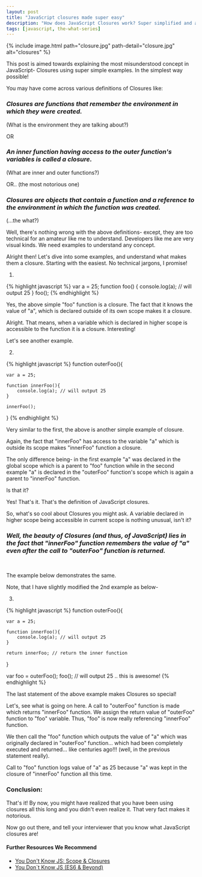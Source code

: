 ```yaml
---
layout: post
title: "JavaScript closures made super easy"
description: "How does JavaScript Closures work? Super simplified and a fun explanation of JavaScript Closures with examples. JavaScript scopes and closure explained."
tags: [javascript, the-what-series]
---
```


{% include image.html path="closure.jpg" path-detail="closure.jpg" alt="closures" %}


This post is aimed towards explaining the most misunderstood concept in JavaScript- Closures using super simple examples. In the simplest way possible!

You may have come across various definitions of Closures like:

### *Closures are functions that remember the environment in which they were created.*

(What is the environment they are talking about?)

OR

### *An inner function having access to the outer function's variables is called a closure.*

(What are inner and outer functions?)

OR.. (the most notorious one)

### *Closures are objects that contain a function and a reference to the environment in which the function was created.*

(...the what?)


Well, there's nothing wrong with the above definitions- except, they are too technical for an amateur like me to understand. Developers like me are very visual kinds. We need examples to understand any concept.

Alright then! Let's dive into some examples, and understand what makes them a closure. Starting with the easiest. No technical jargons, I promise!

1.

{% highlight javascript %}
var a = 25;
function foo() {
  console.log(a); // will output 25
}
foo();
{% endhighlight %}


Yes, the above simple "foo" function is a closure. The fact that it knows the value of "a", which is declared outside of its own scope makes it a closure.

Alright. That means, when a variable which is declared in higher scope is accessible to the function it is a closure. Interesting!

Let's see another example.


2.

{% highlight javascript %}
function outerFoo(){

	var a = 25;

	function innerFoo(){
		console.log(a); // will output 25
	}
	
	innerFoo();
}
{% endhighlight %}


Very similar to the first, the above is another simple example of closure. 

Again, the fact that "innerFoo" has access to the variable "a" which is outside its scope makes "innerFoo" function a closure.

The only difference being- in the first example "a" was declared in the global scope which is a parent to "foo" function while in the second example "a" is declared in the "outerFoo" function's scope which is again a parent to "innerFoo" function.

Is that it?

Yes! That's it. That's the definition of JavaScript closures.

So, what's so cool about Closures you might ask. A variable declared in higher scope being accessible in current scope is nothing unusual, isn't it?

### *Well, the beauty of Closures (and thus, of JavaScript) lies in the fact that "innerFoo" function remembers the value of "a" even after the call to "outerFoo" function is returned.* 

<br>

The example below demonstrates the same.

Note, that I have slightly modified the 2nd example as below-

3.

{% highlight javascript %}
function outerFoo(){

	var a = 25;

	function innerFoo(){
		console.log(a); // will output 25
	}
	
	return innerFoo; // return the inner function
}


var foo = outerFoo();
foo(); // will output 25 .. this is awesome!
{% endhighlight %}

The last statement of the above example makes Closures so special!

Let's, see what is going on here. A call to "outerFoo" function is made which returns "innerFoo" function. We assign the return value of "outerFoo" function to "foo" variable. Thus, "foo" is now really referencing "innerFoo" function. 

We then call the "foo" function which outputs the value of "a" which was originally declared in "outerFoo" function... which had been completely executed and returned... like centuries ago!!! (well, in the previous statement really).

Call to "foo" function logs value of "a" as 25 because "a" was kept in the closure of "innerFoo" function all this time.

### Conclusion:
That's it! By now, you might have realized that you have been using closures all this long and you didn't even realize it. That very fact makes it notorious.

Now go out there, and tell your interviewer that you know what JavaScript closures are!

#### Further Resources We Recommend

- [You Don't Know JS: Scope & Closures](https://amzn.to/2Idk9iz)
- [You Don`t Know JS (ES6 & Beyond)](https://amzn.to/3cAwBHk)